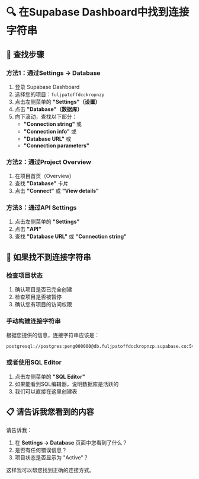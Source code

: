 # 🔍 在Supabase Dashboard中找到连接字符串

## 📍 查找步骤

### 方法1：通过Settings → Database
1. 登录 Supabase Dashboard
2. 选择您的项目：`fuljpatoffdcckropnzp`
3. 点击左侧菜单的 **"Settings"（设置）**
4. 点击 **"Database"（数据库）**
5. 向下滚动，查找以下部分：
   - **"Connection string"** 或
   - **"Connection info"** 或
   - **"Database URL"** 或
   - **"Connection parameters"**

### 方法2：通过Project Overview
1. 在项目首页（Overview）
2. 查找 **"Database"** 卡片
3. 点击 **"Connect"** 或 **"View details"**

### 方法3：通过API Settings
1. 点击左侧菜单的 **"Settings"**
2. 点击 **"API"**
3. 查找 **"Database URL"** 或 **"Connection string"**

## 🔧 如果找不到连接字符串

### 检查项目状态
1. 确认项目是否已完全创建
2. 检查项目是否被暂停
3. 确认您有项目的访问权限

### 手动构建连接字符串
根据您提供的信息，连接字符串应该是：

```
postgresql://postgres:peng000000@db.fuljpatoffdcckropnzp.supabase.co:5432/postgres
```

### 或者使用SQL Editor
1. 点击左侧菜单的 **"SQL Editor"**
2. 如果能看到SQL编辑器，说明数据库是活跃的
3. 我们可以直接在这里创建表

## 📋 请告诉我您看到的内容

请告诉我：
1. 在 **Settings → Database** 页面中您看到了什么？
2. 是否有任何错误信息？
3. 项目状态是否显示为 "Active"？

这样我可以帮您找到正确的连接方式。

